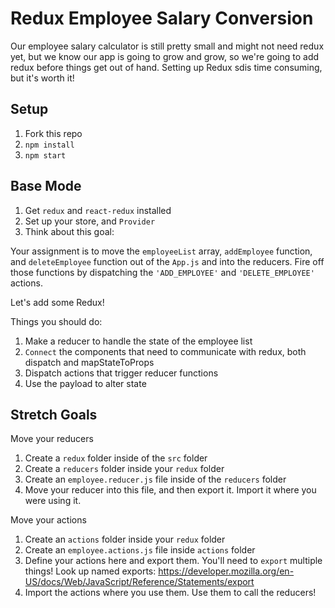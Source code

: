 # Redux Employee Salary Conversion

Our employee salary calculator is still pretty small and might not need redux yet, but we know our app is going to grow and grow, so we're going to add redux before things get out of hand. Setting up Redux sdis time consuming, but it's worth it!

## Setup
1. Fork this repo
2. `npm install`
3. `npm start`

## Base Mode 

1. Get `redux` and `react-redux` installed
2. Set up your store, and `Provider`
3. Think about this goal:

Your assignment is to move the `employeeList` array, `addEmployee` function, and `deleteEmployee` function out of the `App.js` and into the reducers. Fire off those functions by dispatching the `'ADD_EMPLOYEE'` and `'DELETE_EMPLOYEE'` actions.

Let's add some Redux!



Things you should do:
1. Make a reducer to handle the state of the employee list 
2. `Connect` the components that need to communicate with redux, both dispatch and mapStateToProps
3. Dispatch actions that trigger reducer functions
4. Use the payload to alter state



## Stretch Goals

Move your reducers
1. Create a `redux` folder inside of the `src` folder
2. Create a `reducers` folder inside your `redux` folder
3. Create an `employee.reducer.js` file inside of the `reducers` folder
4. Move your reducer into this file, and then export it. Import it where you were using it.

Move your actions
1. Create an `actions` folder inside your `redux` folder
2. Create an `employee.actions.js` file inside `actions` folder
3. Define your actions here and export them. You'll need to `export` multiple things! Look up named exports: https://developer.mozilla.org/en-US/docs/Web/JavaScript/Reference/Statements/export
4. Import the actions where you use them. Use them to call the reducers!
